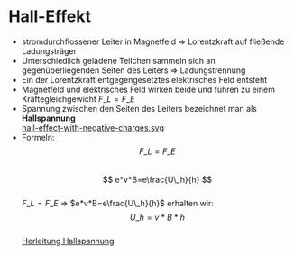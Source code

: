  # Hall-Effekt   
- stromdurchflossener Leiter in Magnetfeld ⇒ Lorentzkraft auf fließende Ladungsträger   
- Unterschiedlich geladene Teilchen sammeln sich an gegenüberliegenden Seiten des Leiters ⇒ Ladungstrennung   
- Ein der Lorentzkraft entgegengesetztes elektrisches Feld entsteht   
- Magnetfeld und elektrisches Feld wirken beide und führen zu einem Kräftegleichgewicht $F\_L=F\_E$   
- Spannung zwischen den Seiten des Leiters bezeichnet man als **Hallspannung**   
[hall-effect-with-negative-charges.svg](files/hall-effect-with-negative-charges.svg)    
- Formeln:   
    $$
F\_L=F\_E
$$   
    $$
e*v*B=e\frac{U\_h}{h}
$$   
    $F\_L=F\_E$ ⇒ $e*v*B=e\frac{U\_h}{h}$ erhalten wir:   
    $$
U\_h=v*B*h
$$   
    [Herleitung Hallspannung](herleitung-hallspannung.md)    
